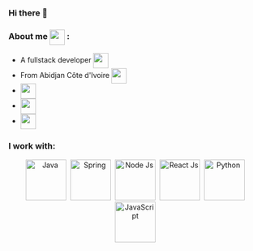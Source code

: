 ### Hi there 👋 

###  About me <img src="https://cdn-icons-png.flaticon.com/512/64/64572.png" width="30" align="center"> :
- A fullstack developer <img src="https://cdn-icons-png.flaticon.com/512/3242/3242244.png" width="30" align="center">
- From Abidjan Côte d'Ivoire <img src="https://cdn-icons-png.flaticon.com/512/323/323276.png" width="30" align="center"> 
-   <a href="https://www.linkedin.com/in/mamadou-kon%C3%A9-3b1694b9/" align="center" target="_blank"> <img src="https://cdn-icons-png.flaticon.com/512/174/174857.png" width="30" align="center"></a>
-   <a href="https://twitter.com/mkoner_/" align="center" target="_blank"> <img src="https://cdn-icons-png.flaticon.com/512/3256/3256013.png" width="30" align="center"></a>
-  <a href="mailto:amzid@hotmail.fr" align="center" target="_blank"> <img src="https://cdn-icons-png.flaticon.com/512/281/281769.png" width="30" align="center"></a> 


### I work with:
<div align="center">
 <img src="https://cdn-icons-png.flaticon.com/512/919/919854.png" title="Java" alt="Java" width="80" height="80"/>&nbsp;
 <img src="https://www.openxcell.com/wp-content/uploads/2021/10/springboot-inner.svg" title="Spring" alt="Spring" width="80" height="80"/>&nbsp;
 <img src="https://cdn.iconscout.com/icon/free/png-256/nodejs-2-226035.png?w=128&f=avif" title="Node Js" alt="Node Js" width="80" height="80"/>&nbsp;
 <img src="https://cdn.iconscout.com/icon/premium/png-256-thumb/react-js-5379349-4492471.png?w=128&f=avif" title="React Js" alt="React Js" width="80" height="80"/>&nbsp; 
 <img src="https://cdn.iconscout.com/icon/free/png-256/python-2-226051.png?w=128&f=avif" title="Python" alt="Python" width="80" height="80"/>&nbsp;
 <img src="https://cdn.iconscout.com/icon/free/png-256/javascript-1-225993.png?w=128&f=avif" title="JavaScript" alt="JavaScript" width="80" height="80"/>&nbsp;
 
 
 
 
 
 </div>
 
<!--
**mkoner/mkoner** is a ✨ _special_ ✨ repository because its `README.md` (this file) appears on your GitHub profile.

Here are some ideas to get you started:

- 🔭 I’m currently working on ...
- 🌱 I’m currently learning ...
- 👯 I’m looking to collaborate on ...
- 🤔 I’m looking for help with ...
- 💬 Ask me about ...
- 📫 How to reach me: ...
- 😄 Pronouns: ...
- ⚡ Fun fact: ...
-->
